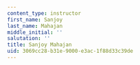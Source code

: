 ```yaml
---
content_type: instructor
first_name: Sanjoy
last_name: Mahajan
middle_initial: ''
salutation: ''
title: Sanjoy Mahajan
uid: 3069cc28-b31e-9000-e3ac-1f88d33c39de
---
```

